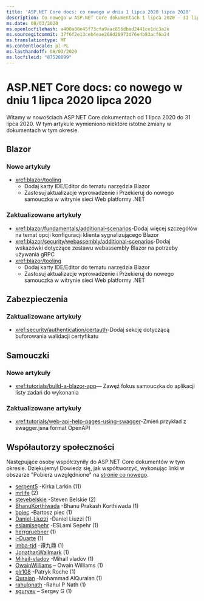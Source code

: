```yaml
---
title: 'ASP.NET Core docs: co nowego w dniu 1 lipca 2020 lipca 2020'
description: Co nowego w ASP.NET Core dokumentach 1 lipca 2020 – 31 lipca 2020.
ms.date: 08/03/2020
ms.openlocfilehash: a400a08e45f73cfa9aac856dbad2441ce1dc3a2e
ms.sourcegitcommit: 37f6f2e13ceb4eae268d20973d76e4b83acf6a24
ms.translationtype: MT
ms.contentlocale: pl-PL
ms.lasthandoff: 08/03/2020
ms.locfileid: "87528099"
---
```

# <a name="aspnet-core-docs-whats-new-for-july-1-2020---july-31-2020"></a>ASP.NET Core docs: co nowego w dniu 1 lipca 2020 lipca 2020

Witamy w nowościach ASP.NET Core dokumentach od 1 lipca 2020 do 31 lipca 2020. W tym artykule wymieniono niektóre istotne zmiany w dokumentach w tym okresie.

## <a name="blazor"></a>Blazor

### <a name="new-articles"></a>Nowe artykuły

- <xref:blazor/tooling>
  - Dodaj karty IDE/Editor do tematu narzędzia Blazor
  - Zastosuj aktualizacje wprowadzenie i Przekieruj do nowego samouczka w witrynie sieci Web platformy .NET

### <a name="updated-articles"></a>Zaktualizowane artykuły

- <xref:blazor/fundamentals/additional-scenarios>-Dodaj więcej szczegółów na temat opcji konfiguracji klienta sygnalizującego Blazor
- <xref:blazor/security/webassembly/additional-scenarios>-Dodaj wskazówki dotyczące zestawu webassembly Blazor na potrzeby używania gRPC
- <xref:blazor/tooling>
  - Dodaj karty IDE/Editor do tematu narzędzia Blazor
  - Zastosuj aktualizacje wprowadzenie i Przekieruj do nowego samouczka w witrynie sieci Web platformy .NET

## <a name="security"></a>Zabezpieczenia

### <a name="updated-articles"></a>Zaktualizowane artykuły

- <xref:security/authentication/certauth>-Dodaj sekcję dotyczącą buforowania walidacji certyfikatu

## <a name="tutorials"></a>Samouczki

### <a name="new-articles"></a>Nowe artykuły

- <xref:tutorials/build-a-blazor-app>— Zawęź fokus samouczka do aplikacji listy zadań do wykonania

### <a name="updated-articles"></a>Zaktualizowane artykuły

- <xref:tutorials/web-api-help-pages-using-swagger>-Zmień przykład z swagger.jsna format OpenAPI

## <a name="community-contributors"></a>Współautorzy społeczności

Następujące osoby współczyniły do ASP.NET Core dokumentów w tym okresie. Dziękujemy! Dowiedz się, jak współtworzyć, wykonując linki w obszarze "Pobierz uwzględnione" na [stronie co nowego](index.yml).

- [serpent5](https://github.com/serpent5) -Kirka Larkin (11)
- [mrlife](https://github.com/mrlife) (2)
- [stevebelskie](https://github.com/stevebelskie) -Steven Belskie (2)
- [BhanuKorthiwada](https://github.com/BhanuKorthiwada) -Bhanu Prakash Korthiwada (1)
- [bpiec](https://github.com/bpiec) -Bartosz piec (1)
- [Daniel-Liuzzi](https://github.com/daniel-liuzzi) -Daniel Liuzzi (1)
- [eslamisepehr](https://github.com/eslamisepehr) -ESLami Sepehr (1)
- [herrgruebner](https://github.com/herrgruebner) (1)
- [i-Duarte](https://github.com/i-duarte) (1)
- [imba-tjd](https://github.com/imba-tjd) -谭九鼎 (1)
- [JonathanWallmark](https://github.com/JonathanWallmark) (1)
- [Mihail-vladov](https://github.com/mihail-vladov) -Mihail vladov (1)
- [OwainWilliams](https://github.com/OwainWilliams) – Owain Williams (1)
- [plr108](https://github.com/plr108) -Patryk Roche (1)
- [Quraian](https://github.com/Quraian) -Mohammad AlQuraian (1)
- [rahulpnath](https://github.com/rahulpnath) -Rahul P Nath (1)
- [sguryev](https://github.com/sguryev) – Sergey G (1)
